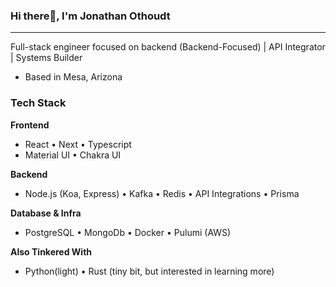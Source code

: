 ### Hi there👋, I'm Jonathan Othoudt
---
Full-stack engineer focused on backend (Backend-Focused) | API Integrator | Systems Builder
- Based in Mesa, Arizona

### Tech Stack

**Frontend**
- React • Next • Typescript
- Material UI • Chakra UI

**Backend**
- Node.js (Koa, Express) • Kafka • Redis • API Integrations • Prisma

**Database & Infra**
- PostgreSQL • MongoDb • Docker • Pulumi (AWS)

**Also Tinkered With**
- Python(light) • Rust (tiny bit, but interested in learning more)

<!--
**jothoudt/jothoudt** is a ✨ _special_ ✨ repository because its `README.md` (this file) appears on your GitHub profile.

Here are some ideas to get you started:

- 🔭 I’m currently working on ...
- 🌱 I’m currently learning ...
- 👯 I’m looking to collaborate on ...
- 🤔 I’m looking for help with ...
- 💬 Ask me about ...
- 📫 How to reach me: ...
- 😄 Pronouns: ...
- ⚡ Fun fact: ...
-->
